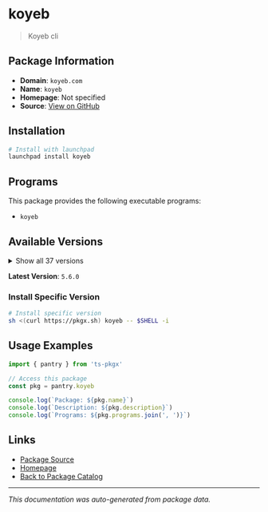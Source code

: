 # koyeb

> Koyeb cli

## Package Information

- **Domain**: `koyeb.com`
- **Name**: `koyeb`
- **Homepage**: Not specified
- **Source**: [View on GitHub](https://github.com/pkgxdev/pantry/tree/main/projects/koyeb.com/package.yml)

## Installation

```bash
# Install with launchpad
launchpad install koyeb
```

## Programs

This package provides the following executable programs:

- `koyeb`

## Available Versions

<details>
<summary>Show all 37 versions</summary>

- `5.6.0`, `5.5.1`, `5.5.0`, `5.4.3`, `5.4.2`
- `5.4.1`, `5.4.0`, `5.3.2`, `5.3.1`, `5.3.0`
- `5.2.0`, `5.1.0`, `5.0.0`, `4.3.0`, `4.2.0`
- `4.1.2`, `4.0.0`, `3.12.0`, `3.11.0`, `3.10.0`
- `3.9.0`, `3.8.1`, `3.7.1`, `3.7.0`, `3.6.1`
- `3.6.0`, `3.5.2`, `3.5.1`, `3.4.0`, `3.3.2`
- `3.3.1`, `3.3.0`, `3.2.0`, `3.1.1`, `3.1.0`
- `3.0.2`, `3.0.1`

</details>

**Latest Version**: `5.6.0`

### Install Specific Version

```bash
# Install specific version
sh <(curl https://pkgx.sh) koyeb -- $SHELL -i
```

## Usage Examples

```typescript
import { pantry } from 'ts-pkgx'

// Access this package
const pkg = pantry.koyeb

console.log(`Package: ${pkg.name}`)
console.log(`Description: ${pkg.description}`)
console.log(`Programs: ${pkg.programs.join(', ')}`)
```

## Links

- [Package Source](https://github.com/pkgxdev/pantry/tree/main/projects/koyeb.com/package.yml)
- [Homepage](#)
- [Back to Package Catalog](../../package-catalog.md)

---

*This documentation was auto-generated from package data.*
